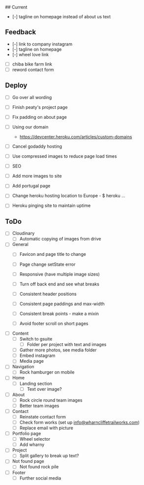 ## Current

- [-] tagline on homepage instead of about us text


## Feedback

- [-] link to company instagram
- [-] tagline on homepage
- [-] wheel love link
- [ ] chiba bike farm link
- [ ] reword contact form

## Deploy

- [ ] Go over all wording
- [ ] Finish peaty's project page
- [ ] Fix padding on about page
- [ ] Using our domain
  - https://devcenter.heroku.com/articles/custom-domains
- [ ] Cancel godaddy hosting
- [ ] Use compressed images to reduce page load times
- [ ] SEO
- [ ] Add more images to site
- [ ] Add portugal page
- [ ] Change heroku hosting location to Europe - $ heroku ...
- [ ] Heroku pinging site to maintain uptime


## ToDo

- [ ] Cloudinary
  - [ ] Automatic copying of images from drive

- [ ] General
  - [ ] Favicon and page title to change
  - [ ] Page change setState error
  - [ ] Responsive (have multiple image sizes)
  - [ ] Turn off back end and see what breaks
  - [ ] Consistent header positions
  - [ ] Consistent page paddings and max-width
  - [ ] Consistent break points - make a mixin
  - [ ] Avoid footer scroll on short pages


- [ ] Content
  - [ ] Switch to gsuite
    - [ ] Folder per project with text and images
  - [ ] Gather more photos, see media folder
  - [ ] Embed instagram
  - [ ] Media page

- [ ] Navigation
  - [ ] Rock hamburger on mobile

- [ ] Home
  - [ ] Landing section
    - [ ] Text over image?

- [ ] About
  - [ ] Rock circle round team images
  - [ ] Better team images

- [ ] Contact
  - [ ] Reinstate contact form
  - [ ] Check form works (set up info@wharncliffetrailworks.com)
  - [ ] Replace email with picture

- [ ] Portfolio page
  - [ ] Wheel selector
  - [ ] Add wharny

- [ ] Project
  - [ ] Split gallery to break up text?

- [ ] Not found page
  - [ ] Not found rock pile

- [ ] Footer
  - [ ] Further social media
